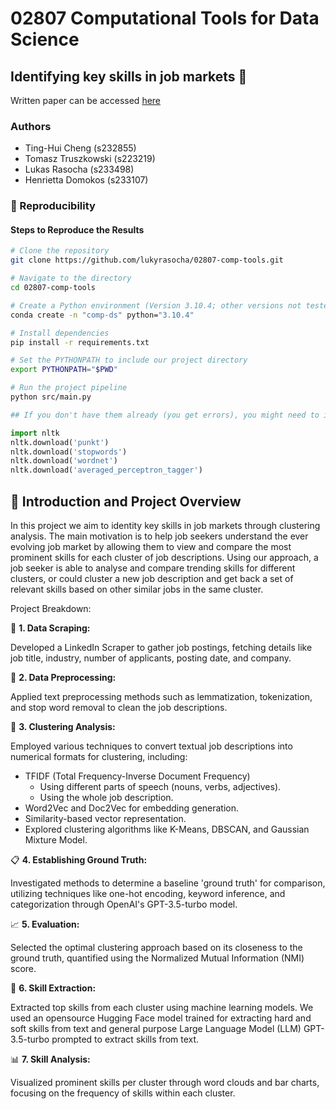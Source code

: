 # 02807 Computational Tools for Data Science
## Identifying key skills in job markets 💼

Written paper can be accessed [here](https://github.com/lukyrasocha/job-skill/blob/main/handin/report.pdf)

### Authors
- Ting-Hui Cheng (s232855)
- Tomasz Truszkowski (s223219)
- Lukas Rasocha (s233498)
- Henrietta Domokos (s233107)

### 🔁 Reproducibility

#### Steps to Reproduce the Results

```bash
# Clone the repository
git clone https://github.com/lukyrasocha/02807-comp-tools.git

# Navigate to the directory
cd 02807-comp-tools

# Create a Python environment (Version 3.10.4; other versions not tested)
conda create -n "comp-ds" python="3.10.4"

# Install dependencies
pip install -r requirements.txt

# Set the PYTHONPATH to include our project directory
export PYTHONPATH="$PWD"

# Run the project pipeline
python src/main.py
```

```python
## If you don't have them already (you get errors), you might need to instal NLTK packages

import nltk
nltk.download('punkt')
nltk.download('stopwords')
nltk.download('wordnet')
nltk.download('averaged_perceptron_tagger')
```

## 📝 Introduction and Project Overview
In this project we aim to identity key skills in job markets through clustering analysis. The main motivation is to help job seekers understand the ever evolving job market by allowing them to view and compare the most prominent skills for each cluster of job descriptions. Using our approach, a job seeker is able to analyse and compare trending skills for different clusters, or could cluster a new job description and get back a set of relevant skills based on other similar jobs in the same cluster.

Project Breakdown:

🔎 **1. Data Scraping:**

Developed a LinkedIn Scraper to gather job postings, fetching details like job title, industry, number of applicants, posting date, and company.

🧹 **2. Data Preprocessing:**

Applied text preprocessing methods such as lemmatization, tokenization, and stop word removal to clean the job descriptions.

📐 **3. Clustering Analysis:**

Employed various techniques to convert textual job descriptions into numerical formats for clustering, including:
- TFIDF (Total Frequency-Inverse Document Frequency) 
  - Using different parts of speech (nouns, verbs, adjectives).
  - Using the whole job description.
- Word2Vec and Doc2Vec for embedding generation.
- Similarity-based vector representation.
- Explored clustering algorithms like K-Means, DBSCAN, and Gaussian Mixture Model.

📋 **4. Establishing Ground Truth:**

Investigated methods to determine a baseline 'ground truth' for comparison, utilizing techniques like one-hot encoding, keyword inference, and categorization through OpenAI's GPT-3.5-turbo model.

📈 **5. Evaluation:**

Selected the optimal clustering approach based on its closeness to the ground truth, quantified using the Normalized Mutual Information (NMI) score.

🔬 **6. Skill Extraction:**

Extracted top skills from each cluster using machine learning models. We used an opensource Hugging Face model trained for extracting hard and soft skills from text and general purpose Large Language Model (LLM) GPT-3.5-turbo prompted to extract skills from text.

📊 **7. Skill Analysis:**

Visualized prominent skills per cluster through word clouds and bar charts, focusing on the frequency of skills within each cluster.
